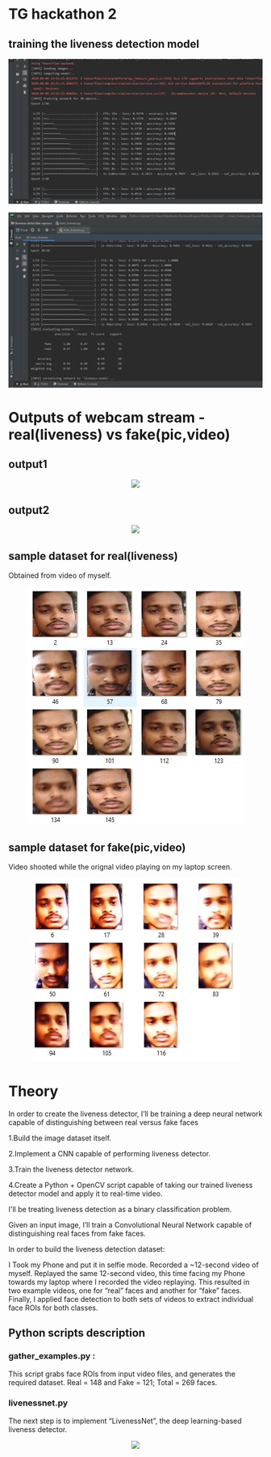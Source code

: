 # TG hackathon 2
## training the liveness detection model
 <p align="center">
   <img src="train1.JPG">
  </p>

 <p align="center">
   <img src="train2.JPG">
  </p>

# Outputs of webcam stream - real(liveness) vs fake(pic,video)
## output1
 <p align="center">
   <img src="output1.gif">
  </p>
  
## output2
 <p align="center">
   <img src="output2.gif">
  </p>
  
 ## sample dataset for real(liveness)
 Obtained from video of myself.
 <p align="center">
   <img src="cap1.JPG">
  </p>
  
## sample dataset  for fake(pic,video)
Video shooted while the orignal video playing on my laptop screen.
 <p align="center">
   <img src="Cap2.JPG">
  </p>
  
  # Theory
  In order to create the liveness detector, I’ll be training a deep neural network capable of distinguishing between real versus fake faces

1.Build the image dataset itself.

2.Implement a CNN capable of performing liveness detector.

3.Train the liveness detector network.

4.Create a Python + OpenCV script capable of taking our trained liveness detector model and apply it to real-time video.

I'll be treating liveness detection as a binary classification problem.

Given an input image, I’ll train a Convolutional Neural Network capable of distinguishing real faces from fake faces.

In order to build the liveness detection dataset:

I Took my Phone and put it in selfie mode. Recorded a ~12-second video of myself.
Replayed the same 12-second video, this time facing my Phone towards my laptop where I recorded the video replaying.
This resulted in two example videos, one for “real” faces and another for “fake” faces.
Finally, I applied face detection to both sets of videos to extract individual face ROIs for both classes.
## Python scripts description
### gather_examples.py :
This script grabs face ROIs from input video files, and generates the required dataset.
Real = 148 and Fake = 121;  Total = 269 faces.
### livenessnet.py
The next step is to implement “LivenessNet”, the deep learning-based liveness detector.
<p align="center">
   <img src="Cap2.videos/img2.png">
  </p>
